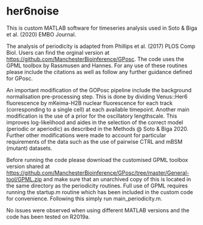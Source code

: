 # her6noise
This is custom MATLAB software for timeseries analysis used in Soto & Biga et al. (2020) EMBO Journal.

The analysis of periodicity is adapted from Phillips et al. (2017) PLOS Comp Biol. Users can find the orginal
version at https://github.com/ManchesterBioinference/GPosc. The code uses the GPML toolbox by Rassmusen and Hannes.
For any use of these routines please include the citations as well as follow any further guidance defined for GPosc.

An important modification of the GOPosc pipeline include the background normalisation pre-processing step. This is
done by dividing Venus::Her6 fluorescence by mKeima-H2B nuclear fluorescence for each track (corresponding to a single
cell) at each available timepoint. Another main modification is the use of a prior for the oscillatory lengthscale. 
This improves log-likelihood and aides in the selection of the correct model (periodic or aperiodic) as described in
the Methods @ Soto & Biga 2020. Further other modifications were made to account for particular requirements of the data
such as the use of pairwise CTRL and mBSM (mutant) datasets. 

Before running the code please download the customised GPML toolbox version shared at 
https://github.com/ManchesterBioinference/GPosc/tree/master/General-tool/GPML.zip and make sure that an unarchived copy of
this is located in the same directory as the periodicity routines. Full use of GPML requires running the startup.m routine which has
been included in the custom code for convenience. Following this simply run main_periodicity.m.

No issues were observed when using different MATLAB versions and the code has been tested on R2019a. 



